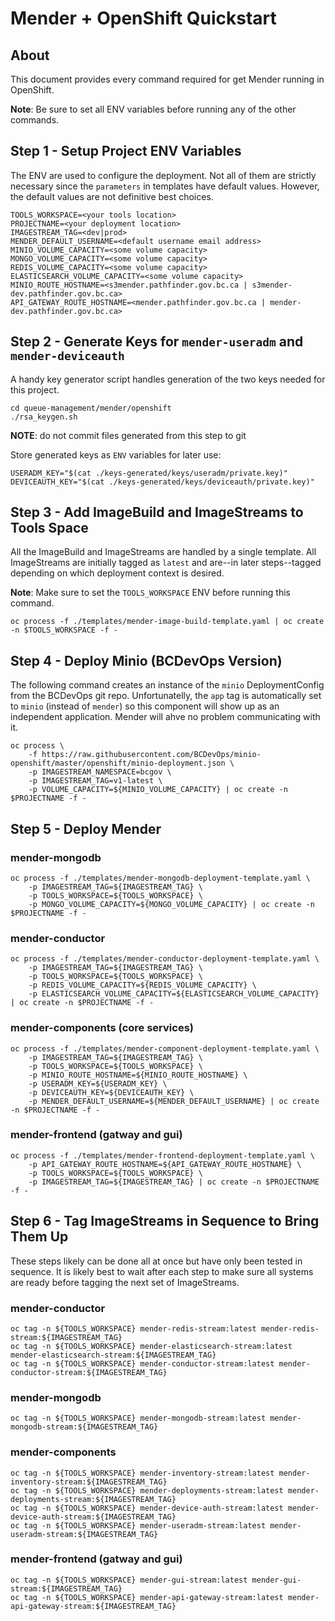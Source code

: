 # Mender + OpenShift Quickstart
## About
This document provides every command required for get Mender running in OpenShift.

**Note**: Be sure to set all ENV variables before running any of the other commands.

## Step 1 - Setup Project ENV Variables
The ENV are used to configure the deployment. Not all of them are strictly necessary since the `parameters` in templates have default values. However, the default values are not definitive best choices.

```
TOOLS_WORKSPACE=<your tools location>
PROJECTNAME=<your deployment location>
IMAGESTREAM_TAG=<dev|prod>
MENDER_DEFAULT_USERNAME=<default username email address>
MINIO_VOLUME_CAPACITY=<some volume capacity>
MONGO_VOLUME_CAPACITY=<some volume capacity>
REDIS_VOLUME_CAPACITY=<some volume capacity>
ELASTICSEARCH_VOLUME_CAPACITY=<some volume capacity>
MINIO_ROUTE_HOSTNAME=<s3mender.pathfinder.gov.bc.ca | s3mender-dev.pathfinder.gov.bc.ca>
API_GATEWAY_ROUTE_HOSTNAME=<mender.pathfinder.gov.bc.ca | mender-dev.pathfinder.gov.bc.ca> 
```

## Step 2 - Generate Keys for `mender-useradm` and `mender-deviceauth`
A handy key generator script handles generation of the two keys needed for this project.

```
cd queue-management/mender/openshift
./rsa_keygen.sh
```
**NOTE**: do not commit files generated from this step to git

Store generated keys as `ENV` variables for later use:

```
USERADM_KEY="$(cat ./keys-generated/keys/useradm/private.key)"
DEVICEAUTH_KEY="$(cat ./keys-generated/keys/deviceauth/private.key)"
```

## Step 3 - Add ImageBuild and ImageStreams to Tools Space
All the ImageBuild and ImageStreams are handled by a single template. All ImageStreams are initially tagged as `latest` and are--in later steps--tagged depending on which deployment context is desired.

**Note**: Make sure to set the `TOOLS_WORKSPACE` ENV before running this command.

```
oc process -f ./templates/mender-image-build-template.yaml | oc create -n $TOOLS_WORKSPACE -f -
```

## Step 4 - Deploy Minio (BCDevOps Version)
The following command creates an instance of the `minio` DeploymentConfig from the BCDevOps git repo. Unfortunatelly, the `app` tag is automatically set to `minio` (instead of `mender`) so this component will show up as an independent application. Mender will ahve no problem communicating with it.

```
oc process \
    -f https://raw.githubusercontent.com/BCDevOps/minio-openshift/master/openshift/minio-deployment.json \
    -p IMAGESTREAM_NAMESPACE=bcgov \
    -p IMAGESTREAM_TAG=v1-latest \
    -p VOLUME_CAPACITY=${MINIO_VOLUME_CAPACITY} | oc create -n $PROJECTNAME -f -
```

## Step 5 - Deploy Mender
### mender-mongodb
```
oc process -f ./templates/mender-mongodb-deployment-template.yaml \
    -p IMAGESTREAM_TAG=${IMAGESTREAM_TAG} \
    -p TOOLS_WORKSPACE=${TOOLS_WORKSPACE} \
    -p MONGO_VOLUME_CAPACITY=${MONGO_VOLUME_CAPACITY} | oc create -n $PROJECTNAME -f -
```

### mender-conductor
```
oc process -f ./templates/mender-conductor-deployment-template.yaml \
    -p IMAGESTREAM_TAG=${IMAGESTREAM_TAG} \
    -p TOOLS_WORKSPACE=${TOOLS_WORKSPACE} \
    -p REDIS_VOLUME_CAPACITY=${REDIS_VOLUME_CAPACITY} \
    -p ELASTICSEARCH_VOLUME_CAPACITY=${ELASTICSEARCH_VOLUME_CAPACITY} | oc create -n $PROJECTNAME -f -
```

### mender-components (core services)
```
oc process -f ./templates/mender-component-deployment-template.yaml \
    -p IMAGESTREAM_TAG=${IMAGESTREAM_TAG} \
    -p TOOLS_WORKSPACE=${TOOLS_WORKSPACE} \
    -p MINIO_ROUTE_HOSTNAME=${MINIO_ROUTE_HOSTNAME} \
    -p USERADM_KEY=${USERADM_KEY} \
    -p DEVICEAUTH_KEY=${DEVICEAUTH_KEY} \
    -p MENDER_DEFAULT_USERNAME=${MENDER_DEFAULT_USERNAME} | oc create -n $PROJECTNAME -f -
```

### mender-frontend (gatway and gui)
```
oc process -f ./templates/mender-frontend-deployment-template.yaml \
    -p API_GATEWAY_ROUTE_HOSTNAME=${API_GATEWAY_ROUTE_HOSTNAME} \
    -p TOOLS_WORKSPACE=${TOOLS_WORKSPACE} \
    -p IMAGESTREAM_TAG=${IMAGESTREAM_TAG} | oc create -n $PROJECTNAME -f -
```

## Step 6 - Tag ImageStreams in Sequence to Bring Them Up
These steps likely can be done all at once but have only been tested in sequence. It is likely best to wait after each step to make sure all systems are ready before tagging the next set of ImageStreams.

### mender-conductor
```
oc tag -n ${TOOLS_WORKSPACE} mender-redis-stream:latest mender-redis-stream:${IMAGESTREAM_TAG}
oc tag -n ${TOOLS_WORKSPACE} mender-elasticsearch-stream:latest mender-elasticsearch-stream:${IMAGESTREAM_TAG}
oc tag -n ${TOOLS_WORKSPACE} mender-conductor-stream:latest mender-conductor-stream:${IMAGESTREAM_TAG}
```

### mender-mongodb
```
oc tag -n ${TOOLS_WORKSPACE} mender-mongodb-stream:latest mender-mongodb-stream:${IMAGESTREAM_TAG}
```

### mender-components
```
oc tag -n ${TOOLS_WORKSPACE} mender-inventory-stream:latest mender-inventory-stream:${IMAGESTREAM_TAG}
oc tag -n ${TOOLS_WORKSPACE} mender-deployments-stream:latest mender-deployments-stream:${IMAGESTREAM_TAG}
oc tag -n ${TOOLS_WORKSPACE} mender-device-auth-stream:latest mender-device-auth-stream:${IMAGESTREAM_TAG}
oc tag -n ${TOOLS_WORKSPACE} mender-useradm-stream:latest mender-useradm-stream:${IMAGESTREAM_TAG}
```

### mender-frontend (gatway and gui)
```
oc tag -n ${TOOLS_WORKSPACE} mender-gui-stream:latest mender-gui-stream:${IMAGESTREAM_TAG}
oc tag -n ${TOOLS_WORKSPACE} mender-api-gateway-stream:latest mender-api-gateway-stream:${IMAGESTREAM_TAG}
```